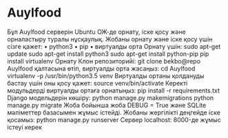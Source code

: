 # Auylfood
Бұл Auylfood серверін Ubuntu ОЖ-де орнату, іске қосу және орналастыру туралы нұсқаулық.
Жобаны орнату және іске қосу үшін сізге қажет:
 • python3
 • pip
 • виртуалды орта
 Орнату үшін:
   sudo apt-get update
   sudo apt-get install python3
   sudo apt-get install python-pip
   pip install virtualenv
 Орнату
 Клон репозиторийі:
         	  git clone bekbo@repo
Auylfood қалтасына өтіп, виртуалды орта жасаңыз:
  cd Auylfood
 virtualenv -p /usr/bin/python3.5 venv
Виртуалды ортаны қолдануды бастау үшін оны қосу қажет:
 	  source venv/bin/activate
Керекті модульдерді виртуалды ортаға орнатыңыз:
              pip install -r requirements.txt
Django модельдерін көшіру:
      python manage.py makemigrations
      python manage.py migrate
Жоба бойынша жоба DEBUG = True және SQLite мәліметтер базасымен жұмыс істейді. Жобаны жергілікті деңгейде іске қосамыз:
     python manage.py runserver
Сервер localhost: 8000-де жұмыс істеуі керек
